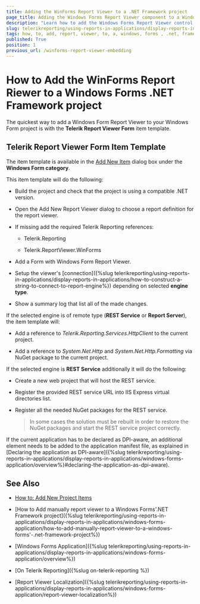 ```yaml
---
title: Adding the WinForms Report Viewer to a .NET Framework project
page_title: Adding the Windows Forms Report Viewer component to a Windows Forms .NET Framework project
description: "Learn how to add the Windows Forms Report Viewer control to a Windows Forms .NET Framework project using the built-in Visual Studio item template."
slug: telerikreporting/using-reports-in-applications/display-reports-in-applications/windows-forms-application/how-to-add-report-viewer-to-a-windows-forms'-.net-framework-project
tags: how, to, add, report, viewer, to, a, windows, forms , .net, framework, project
published: True
position: 1
previous_url: /winforms-report-viewer-embedding
---
```


# How to Add the WinForms Report Riewer to a Windows Forms .NET Framework project

The quickest way to add a Windows Form Report Viewer to your Windows Form project is with the __Telerik Report Viewer Form__ item template.

## Telerik Report Viewer Form Item Template

The item template is available in the [Add New Item](https://learn.microsoft.com/en-us/previous-versions/visualstudio/visual-studio-2010/w0572c5b(v=vs.100)) dialog box under the __Windows Form category__.

This item template will do the following:

* Build the project and check that the project is using a compatible .NET version.

* Open the Add New Report Viewer dialog to choose a report definition for the report viewer.

* If missing add the required Telerik Reporting references:

	* Telerik.Reporting
	
	* Telerik.ReportViewer.WinForms

* Add a Form with Windows Form Report Viewer.

* Setup the viewer's [connection]({%slug telerikreporting/using-reports-in-applications/display-reports-in-applications/how-to-construct-a-string-to-connect-to-report-engine%}) depending on selected __engine type__.

* Show a summary log that list all of the made changes.

If the selected engine is of remote type (__REST Service__ or __Report Server__), the item template will:

* Add a reference to *Telerik.Reporting.Services.HttpClient* to the current project.

* Add a reference to *System.Net.Http* and *System.Net.Http.Formatting* via NuGet package to the current project.

If the selected engine is __REST Service__ additionally it will do the following:

* Create a new web project that will host the REST service.

* Register the provided REST service URL into IIS Express virtual directories list.

* Register all the needed NuGet packages for the REST service.

	>In some cases the solution must be rebuilt in order to restore the NuGet packages and start the REST service project correctly.

If the current application has to be declared as DPI-aware, an additional element needs to be added to the application manifest file, as explained in [Declaring the application as DPI-aware]({%slug telerikreporting/using-reports-in-applications/display-reports-in-applications/windows-forms-application/overview%}#declaring-the-application-as-dpi-aware).

## See Also

* [How to: Add New Project Items](https://learn.microsoft.com/en-us/previous-versions/visualstudio/visual-studio-2010/w0572c5b(v=vs.100))

* [How to Add manually report viewer to a Windows Forms'.NET Framework project]({%slug telerikreporting/using-reports-in-applications/display-reports-in-applications/windows-forms-application/how-to-add-manually-report-viewer-to-a-windows-forms'-.net-framework-project%})

* [Windows Forms Application]({%slug telerikreporting/using-reports-in-applications/display-reports-in-applications/windows-forms-application/overview%})

* [On Telerik Reporting]({%slug on-telerik-reporting %})

* [Report Viewer Localization]({%slug telerikreporting/using-reports-in-applications/display-reports-in-applications/windows-forms-application/report-viewer-localization%})
